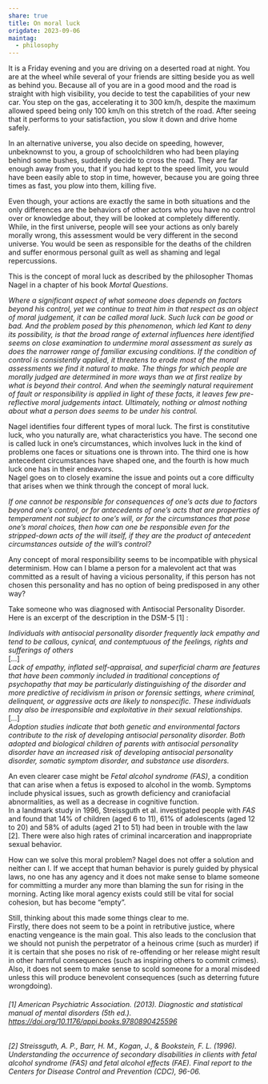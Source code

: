 ```yaml
---
share: true
title: On moral luck
origdate: 2023-09-06
maintag:
  - philosophy
---
```

It is a Friday evening and you are driving on a deserted road at night. You are at the wheel while several of your friends are sitting beside you as well as behind you. Because all of you are in a good mood and the road is straight with high visibility, you decide to test the capabilities of your new car. You step on the gas, accelerating it to 300 km/h, despite the maximum allowed speed being only 100 km/h on this stretch of the road. After seeing that it performs to your satisfaction, you slow it down and drive home safely.

In an alternative universe, you also decide on speeding, however, unbeknownst to you, a group of schoolchildren who had been playing behind some bushes, suddenly decide to cross the road. They are far enough away from you, that if you had kept to the speed limit, you would have been easily able to stop in time, however, because you are going three times as fast, you plow into them, killing five.

Even though, your actions are exactly the same in both situations and the only differences are the behaviors of other actors who you have no control over or knowledge about, they will be looked at completely differently. While, in the first universe, people will see your actions as only barely morally wrong, this assessment would be very different in the second universe. You would be seen as responsible for the deaths of the children and suffer enormous personal guilt as well as shaming and legal repercussions.

This is the concept of moral luck as described by the philosopher Thomas Nagel in a chapter of his book _Mortal Questions_.

_Where a significant aspect of what someone does depends on factors beyond his control, yet we continue to treat him in that respect as an object of moral judgement, it can be called moral luck. Such luck can be good or bad. And the problem posed by this phenomenon, which led Kant to deny its possibility, is that the broad range of external influences here identified seems on close examination to undermine moral assessment as surely as does the narrower range of familiar excusing conditions. If the condition of control is consistently applied, it threatens to erode most of the moral assessments we find it natural to make. The things for which people are morally judged are determined in more ways than we at first realize by what is beyond their control. And when the seemingly natural requirement of fault or responsibility is applied in light of these facts, it leaves few pre-reflective moral judgements intact. Ultimately, nothing or almost nothing about what a person does seems to be under his control._

Nagel identifies four different types of moral luck. The first is constitutive luck, who you naturally are, what characteristics you have. The second one is called luck in one’s circumstances, which involves luck in the kind of problems one faces or situations one is thrown into. The third one is how antecedent circumstances have shaped one, and the fourth is how much luck one has in their endeavors.  
Nagel goes on to closely examine the issue and points out a core difficulty that arises when we think through the concept of moral luck.

_If one cannot be responsible for consequences of one’s acts due to factors beyond one’s control, or for antecedents of one’s acts that are properties of temperament not subject to one’s will, or for the circumstances that pose one’s moral choices, then how can one be responsible even for the stripped-down acts of the will itself, if they are the product of antecedent circumstances outside of the will’s control?_

Any concept of moral responsibility seems to be incompatible with physical determinism. How can I blame a person for a malevolent act that was committed as a result of having a vicious personality, if this person has not chosen this personality and has no option of being predisposed in any other way?

Take someone who was diagnosed with Antisocial Personality Disorder. Here is an excerpt of the description in the DSM-5 [1] :

_Individuals with antisocial personality disorder frequently lack empathy and tend to be callous, cynical, and contemptuous of the feelings, rights and sufferings of others_  
[…]  
_Lack of empathy, inflated self-appraisal, and superficial charm are features that have been commonly included in traditional conceptions of psychopathy that may be particularly distinguishing of the disorder and more predictive of recidivism in prison or forensic settings, where criminal, delinquent, or aggressive acts are likely to nonspecific. These individuals may also be irresponsible and exploitative in their sexual relationships._  
[…]  
_Adoption studies indicate that both genetic and environmental factors contribute to the risk of developing antisocial personality disorder. Both adopted and biological children of parents with antisocial personality disorder have an increased risk of developing antisocial personality disorder, somatic symptom disorder, and substance use disorders._

An even clearer case might be _Fetal alcohol syndrome (FAS)_, a condition that can arise when a fetus is exposed to alcohol in the womb. Symptoms include physical issues, such as growth deficiency and craniofacial abnormalities, as well as a decrease in cognitive function.  
In a landmark study in 1996, Streissguth et al. investigated people with _FAS_ and found that 14% of children (aged 6 to 11), 61% of adolescents (aged 12 to 20) and 58% of adults (aged 21 to 51) had been in trouble with the law [2]. There were also high rates of criminal incarceration and inappropriate sexual behavior.

How can we solve this moral problem? Nagel does not offer a solution and neither can I. If we accept that human behavior is purely guided by physical laws, no one has any agency and it does not make sense to blame someone for committing a murder any more than blaming the sun for rising in the morning. Acting like moral agency exists could still be vital for social cohesion, but has become “empty”.

Still, thinking about this made some things clear to me.  
Firstly, there does not seem to be a point in retributive justice, where enacting vengeance is the main goal. This also leads to the conclusion that we should not punish the perpetrator of a heinous crime (such as murder) if it is certain that she poses no risk of re-offending or her release might result in other harmful consequences (such as inspiring others to commit crimes).  
Also, it does not seem to make sense to scold someone for a moral misdeed unless this will produce benevolent consequences (such as deterring future wrongdoing).

###### [1] American Psychiatric Association. (2013). _Diagnostic and statistical manual of mental disorders_ (5th ed.). https://doi.org/10.1176/appi.books.9780890425596

###### [2] Streissguth, A. P., Barr, H. M., Kogan, J., & Bookstein, F. L. (1996). Understanding the occurrence of secondary disabilities in clients with fetal alcohol syndrome (FAS) and fetal alcohol effects (FAE). _Final report to the Centers for Disease Control and Prevention (CDC)_, 96-06.